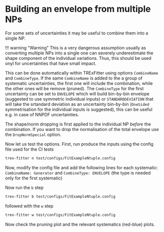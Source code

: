 # Building an envelope from multiple NPs

For some sets of uncertainties it may be useful to combine them into a single NP.

!!! warning "Warning"
    This is a very dangerous assumption usually as converting multiple NPs into a single one can severely underestimate the shape component of the individual variations. Thus, this should be used onyl for uncertainties that have small impact.

This can be done automatically within TRExFitter using options `CombineName` and `CombineType`.
If the same `CombineName` is added to the a group of systematic uncertainties, the first one will include the combination, while the other ones will be remove (pruned).
The `CombineType` for the first uncertainty can be set to `ENVELOPE` which will build bin-by-bin envelope (suggested to use symmetric individual inputs) or `STANDARDDEVIATION` that will take the srtandard deviation as an uncertainty bin-by-bin (`OneSided` symmetrisation for the individual inputs is suggested), this can be useful e.g. in case of NNPDF uncertainties.

The shape/norm dropping is first applied to the individual NP _before_ the combination. If you want to drop the normalisation of the total envelope use the `DropNormSpecial` option.

Now let us test the options.
First, run produce the inputs using the config file used for the CI tests

```bash
trex-fitter n test/configs/FitExampleNtuple.config
```

Now, modify the config file and add the following lines for each systematic: `CombineName: Generator` and `CombineType: ENVELOPE` (the type is needed only for the first systematic)

Now run the `b` step

```bash
trex-fitter b test/configs/FitExampleNtuple.config
```

followed with the `w` step

```bash
trex-fitter w test/configs/FitExampleNtuple.config
```

Now check the pruning plot and the relevant systematics (red-blue) plots. 
